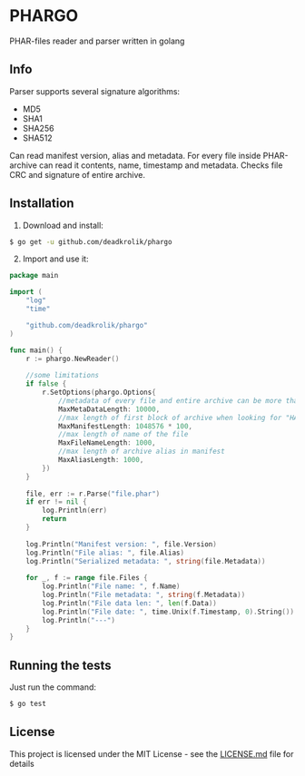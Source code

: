 # PHARGO

PHAR-files reader and parser written in golang

## Info

Parser supports several signature algorithms:
* MD5
* SHA1
* SHA256
* SHA512

Can read manifest version, alias and metadata. For every file inside PHAR-archive can read it contents, 
name, timestamp and metadata. Checks file CRC and signature of entire archive.

## Installation

1. Download and install:

```sh
$ go get -u github.com/deadkrolik/phargo
```

2. Import and use it:

```go
package main

import (
    "log"
    "time"

    "github.com/deadkrolik/phargo"
)

func main() {
    r := phargo.NewReader()
    
    //some limitations
    if false {
        r.SetOptions(phargo.Options{
            //metadata of every file and entire archive can be more than that number
            MaxMetaDataLength: 10000,
            //max length of first block of archive when looking for "HALT_COMPILER" string 
            MaxManifestLength: 1048576 * 100,
            //max length of name of the file
            MaxFileNameLength: 1000,
            //max length of archive alias in manifest
            MaxAliasLength: 1000,
        })
    }
    
    file, err := r.Parse("file.phar")
    if err != nil {
        log.Println(err)
        return
    }
    
    log.Println("Manifest version: ", file.Version)
    log.Println("File alias: ", file.Alias)
    log.Println("Serialized metadata: ", string(file.Metadata))
    
    for _, f := range file.Files {
        log.Println("File name: ", f.Name)
        log.Println("File metadata: ", string(f.Metadata))
        log.Println("File data len: ", len(f.Data))
        log.Println("File date: ", time.Unix(f.Timestamp, 0).String())
        log.Println("---")
    }
}
```

## Running the tests

Just run the command:

```sh
$ go test
```

## License

This project is licensed under the MIT License - see the [LICENSE.md](LICENSE.md) file for details
